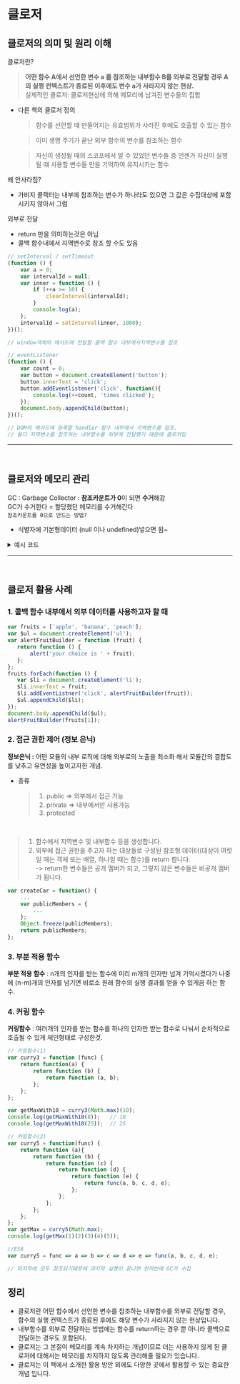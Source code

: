# 클로저

## 클로저의 의미 및 원리 이해

클로저란?

> **어떤 함수 A에서 선언한 변수 a 를 참조하는 내부함수 B를 외부로 전달할 경우 A의 실행 컨텍스트가 종료된 이후에도 변수 a가 사라지지 않는 현상.** </br>
> 실제적인 클로저: 클로저현상에 의해 메모리에 남겨진 변수들의 집합

- 다른 책의 클로저 정의
    > 함수를 선언할 때 만들어지는 유효범위가 사라진 후에도 호출할 수 있는 함수 

    > 이미 생명 주기가 끝난 외부 함수의 변수를 참조하는 함수

    > 자신이 생성될 때의 스코프에서 알 수 있었던 변수들 중 언젠가 자신이 실행될 떄 사용할 변수들 만을 기억하여 유지시키는 함수


왜 안사라짐? </br>
- 가비지 콜렉터는 내부에 참조하는 변수가 하나라도 있으면 그 값은 수집대상에 포함시키지 않아서 그럼

외부로 전달
 - return 만을 의미하는것은 아님
 - 콜백 함수내에서 지역변수로 참조 할 수도 있음

```js
// setInterval / setTimeout
(function () {
    var a = 0;
    var intervalId = null;
    var inner = function () {
        if (++a >= 10) {
            clearInterval(intervalId);
        }
        console.log(a);
    };
    intervalId = setInterval(inner, 1000);
})();

// window객체의 메서드에 전달할 콜백 함수 내부에서지역변수를 참조
```
```js
// eventListener
(function () {
    var count = 0;
    var button = document.createElement('button');
    button.innerText = 'click';
    button.addEventlistener('click', function(){
        console.log(++count, 'times clicked');
    });
    document.body.appendChild(button);
})();

// DOM의 메서드에 등록할 handler 함수 내부에서 지역변수를 참조.
// 둘다 지역변소를 참조하는 내부함수를 외부에 전달했기 때문에 클로저임
```
--- 
</br>

## 클로저와 메모리 관리
GC : Garbage Collector : **참조카운트가 0**이 되면 **수거**해감 </br>
GC가 수거한다 = 할당했던 메모리를 수거해간다. </br>
`참조카운트를 0으로 만드는 방법?`
 - 식별자에 기본형데이터 (null 이나 undefined)넣으면 됨~

<details>
<summary>예시 코드</summary>
<div markdown="1">

```js
var outer = (function () {
    var a = 1;
    var inner = function () {
        return ++a;
    }
    return inner;
})();
console.log(outer());
console.log(outer());
outer = null; // outer 식별자의 inner 함수 참조를 끊음 컷
```
</div>
</details>

---
</br>

## 클로저 활용 사례
### 1. 콜백 함수 내부에서 외부 데이터를 사용하고자 할 때
```js
var fruits = ['apple', 'banana', 'peach'];
var $ul = document.createElement('ul');
var alertFruitBuilder = function (fruit) {
   return function () {
       alert('your choice is ' + fruit);
   };
};
fruits.forEach(function () {
   var $li = document.createElement('li');
   $li.innerText = fruit;
   $li.addEventListner('click', alertFruitBuilder(fruit));
   $ul.appendChild($li);
});
document.body.appendChild($ul);
alertFruitBuilder(fruits[1]);
```

### 2. 접근 권한 제어 (정보 은닉)
**정보은닉 :** 어떤 모듈의 내부 로직에 대해 외부로의 노출을 최소화 해서 모듈간의 결합도를 낮추고 유연성을 높이고자한 개념.
- 종류
  > 1. public => 외부에서 접근 가능
  > 2. private => 내부에서만 사용가능 
  > 3. protected
  
</br>

> 1. 함수에서 지역변수 및 내부함수 등을 생성합니다.
> 2. 외부에 접근 권한을 주고자 하는 대상들로 구성된 참조형 데이터(대상이 여럿일 때는 객체 또는 배열, 하나일 때는 함수)를 return 합니다.</br>
> -> return한 변수들은 공개 멤버가 되고, 그렇지 않은 변수들은 비공개 멤버가 됩니다.
```js 
var createCar = function() {
    ...
    var publicMembers = {
        ...
    };
    Object.freeze(publicMembers);
    return publicMembers;
};
```

### 3. 부분 적용 함수
**부분 적용 함수** : n개의 인자를 받는 함수에 미리 m개의 인자만 넘겨 기억시켰다가 나중에 (n-m)개의 인자를 넘기면 비로소 원래 함수의 실행 결과를 얻을 수 있게끔 하는 함수.

### 4. 커링 함수
**커링함수** : 여러개의 인자를 받는 함수를 하나의 인자만 받는 함수로 나눠서 순차적으로 호출될 수 있게 체인형태로 구성한것.

```js
// 커링함수(1)
var curry3 = function (func) {
    return function(a) {
        return function (b) {
            return function (a, b);
        };
    };
};

var getMaxWith10 = curry3(Math.max)(10);
console.log(getMaxWith10(8));   // 10
console.log(getMaxWith10(25));  // 25
```
```js
// 커링함수(2)
var curry5 = function(func) {
    return function (a){
        return function (b) {
            return function (c) {
                return function (d) {
                    return function (e) {
                        return func(a, b, c, d, e);
                    };
                };
            };
        };
    };
};
var getMax = curry5(Math.max);
console.log(getMax(1)(2)(3)(4)(5));

//ES6
var curry5 = func => a => b => c => d => e => func(a, b, c, d, e);

// 마지막에 모두 참조되기때문에 마지막 실행이 끝나면 한꺼번에 GC가 수집
```

## 정리
- 클로저란 어떤 함수에서 선언한 변수를 참조하는 내부함수를 외부로 전달할 경우, 함수의 실행 컨텍스트가 종료된 후에도 해당 변수가 사라지지 않는 현상입니다.
- 내부함수를 외부로 전달하는 방법에는 함수를 return하는 경우 뿐 아니라 콜백으로 전달하는 경우도 포함된다.
- 클로저는 그 본질이 메모리를 계속 차지하는 개념이므로 더는 사용하지 않게 된 클로저에 대해서는 메모리를 차지하지 않도록 관리해줄 필요가 있습니다.
- 클로저는 이 책에서 소개한 활용 방안 외에도 다양한 곳에서 활용할 수 있는 중요한 개념 입니다.